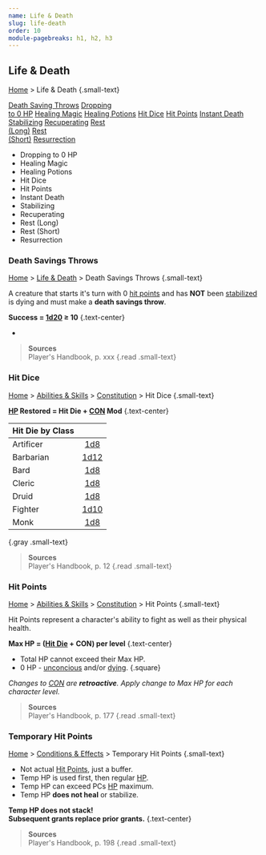 ```yaml
---
name: Life & Death
slug: life-death
order: 10
module-pagebreaks: h1, h2, h3
---
```

## Life & Death
[Home](home) > Life & Death {.small-text}

<div id="menu-container">
    <a href="death-savings-throws">Death Saving Throws</a>
    <a href="dropping-to-0-hp">Dropping<br/> to 0 HP</a>
    <a href="healing-magic">Healing Magic</a>
    <a href="healing-potions">Healing Potions</a>
    <a href="hit-dice">Hit Dice</a>
    <a href="hit-points">Hit Points</a>
    <a href="instant-death">Instant Death</a>
    <a href="stabilizing">Stabilizing</a>
    <a href="recuperating">Recuperating</a>
    <a href="rest-long">Rest<br/> (Long)</a>
    <a href="rest-short">Rest<br/> (Short)</a>
    <a href="resurrection">Resurrection</a>
</div>

- Dropping to 0 HP
- Healing Magic
- Healing Potions
- Hit Dice
- Hit Points
- Instant Death
- Stabilizing
- Recuperating
- Rest (Long)
- Rest (Short)
- Resurrection


### Death Savings Throws
[Home](home) > [Life & Death](life-death) > Death Savings Throws {.small-text}

A creature that starts it's turn with 0 [hit points](hit-points) and has **NOT** been [stabilized](stabilized) is dying and must make a **death savings throw**.

**Success = [1d20](/roll/1d20) ≥ 10** {.text-center}

-  




> **Sources** <br/>
> Player's Handbook, p. xxx
{.read .small-text}


### Hit Dice
[Home](home) > [Abilities & Skills](abilities-skills) > [Constitution](constitution) > Hit Dice {.small-text}

**[HP](hit-points) Restored = Hit Die + [CON](constitution) Mod** {.text-center}

| Hit Die by Class ||
|-----------|:---:|
| Artificer | [1d8](/roll/1d8)   | Paladin   | [1d10](/roll/1d10) |
| Barbarian | [1d12](/roll/1d12) | Ranger    | [1d10](/roll/1d10) |
| Bard      | [1d8](/roll/1d8)   | Rogue     | [1d8](/roll/1d8)   |
| Cleric    | [1d8](/roll/1d8)   | Sorcerer  | [1d6](/roll/1d6)   |
| Druid     | [1d8](/roll/1d8)   | Warlock   | [1d8](/roll/1d8)   |
| Fighter   | [1d10](/roll/1d10) | Wizard    | [1d6](/roll/1d6)   |
| Monk      | [1d8](/roll/1d8)   | - | - |
{.gray .small-text}

> **Sources** <br/>
> Player's Handbook, p. 12
{.read .small-text}



### Hit Points
[Home](home) > [Abilities & Skills](abilities-skills) > [Constitution](constitution) > Hit Points {.small-text}

Hit Points represent a character's ability to fight as well as their physical health.

**Max HP = ([Hit Die](hit-dice) + CON) per level** {.text-center}

- Total HP cannot exceed their Max HP.
- 0 HP - [unconcious](unconcious) and/or [dying](dying).
{.square}

*Changes to [CON](constitution) are **retroactive**. Apply change to Max HP for each character level.*

> **Sources** <br/>
> Player's Handbook, p. 177
{.read .small-text}

### Temporary Hit Points
 [Home](home) > [Conditions & Effects](conditions-effects) > Temporary Hit Points {.small-text}

- Not actual [Hit Points](hit-points), just a buffer.
- Temp HP is used first, then regular [HP](hit-points).
- Temp HP can exceed PCs [HP](hit-points) maximum.
- Temp HP **does not heal** or stabilize.

**Temp HP does not stack!<br/> Subsequent grants replace prior grants.** {.text-center}

> **Sources** <br/>
> Player's Handbook, p. 198
{.read .small-text}


